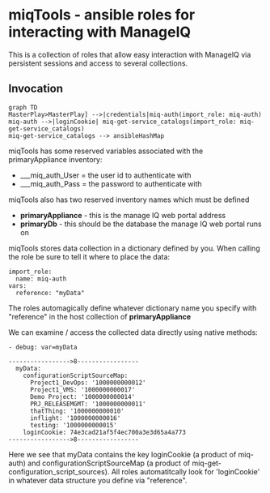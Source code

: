 # miqTools - ansible roles for interacting with ManageIQ

This is a collection of roles that allow easy interaction with ManageIQ via persistent sessions and access to several collections.

## Invocation

```mermaid
graph TD
MasterPlay>MasterPlay] -->|credentials|miq-auth(import_role: miq-auth)
miq-auth -->|loginCookie| miq-get-service_catalogs(import_role: miq-get-service_catalogs)
miq-get-service_catalogs --> ansibleHashMap

```

miqTools has some reserved variables associated with the primaryAppliance inventory:

* ___miq_auth_User = the user id to authenticate with
* ___miq_auth_Pass = the password to authenticate with

miqTools also has two reserved inventory names which must be defined

* **primaryAppliance** - this is the manage IQ web portal address
* **primaryDb** - this should be the database the manage IQ web portal runs on

miqTools stores data collection in a dictionary defined by you.  When calling the role be sure to tell it where to place the data:

```
import_role:
  name: miq-auth
vars:
  reference: "myData"
```

The roles automagically define whatever dictionary name you specify with "reference" in the host collection of **primaryAppliance**

We can examine / access the collected data directly using native methods:

```
- debug: var=myData

----------------->8-----------------
  myData:
    configurationScriptSourceMap:
      Project1_DevOps: '1000000000012'
      Project1_VMS: '1000000000017'
      Demo Project: '1000000000014'
      PRJ_RELEASEMGMT: '1000000000011'
      thatThing: '1000000000010'
      inflight: '1000000000016'
      testing: '1000000000015'
    loginCookie: 74e3cad21af5f4ec700a3e3d65a4a773
----------------->8-----------------
```
Here we see that myData contains the key loginCookie (a product of miq-auth) and configurationScriptSourceMap (a product of miq-get-configuration_script_sources).  All roles automatitcally look for 'loginCookie' in whatever data structure you define via "reference".
